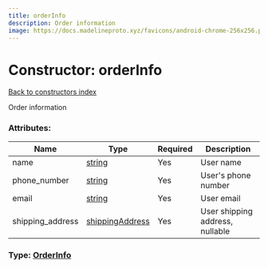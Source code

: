 ```yaml
---
title: orderInfo
description: Order information
image: https://docs.madelineproto.xyz/favicons/android-chrome-256x256.png
---
```

# Constructor: orderInfo  
[Back to constructors index](index.md)



Order information

### Attributes:

| Name     |    Type       | Required | Description |
|----------|---------------|----------|-------------|
|name|[string](../types/string.md) | Yes|User name|
|phone\_number|[string](../types/string.md) | Yes|User's phone number|
|email|[string](../types/string.md) | Yes|User email|
|shipping\_address|[shippingAddress](../constructors/shippingAddress.md) | Yes|User shipping address, nullable|



### Type: [OrderInfo](../types/OrderInfo.md)


